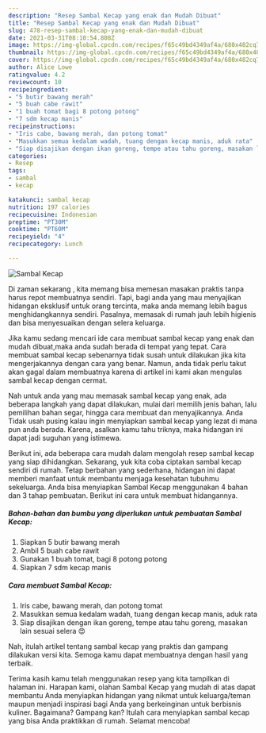 ```yaml
---
description: "Resep Sambal Kecap yang enak dan Mudah Dibuat"
title: "Resep Sambal Kecap yang enak dan Mudah Dibuat"
slug: 478-resep-sambal-kecap-yang-enak-dan-mudah-dibuat
date: 2021-03-31T08:10:54.808Z
image: https://img-global.cpcdn.com/recipes/f65c49bd4349af4a/680x482cq70/sambal-kecap-foto-resep-utama.jpg
thumbnail: https://img-global.cpcdn.com/recipes/f65c49bd4349af4a/680x482cq70/sambal-kecap-foto-resep-utama.jpg
cover: https://img-global.cpcdn.com/recipes/f65c49bd4349af4a/680x482cq70/sambal-kecap-foto-resep-utama.jpg
author: Alice Lowe
ratingvalue: 4.2
reviewcount: 10
recipeingredient:
- "5 butir bawang merah"
- "5 buah cabe rawit"
- "1 buah tomat bagi 8 potong potong"
- "7 sdm kecap manis"
recipeinstructions:
- "Iris cabe, bawang merah, dan potong tomat"
- "Masukkan semua kedalam wadah, tuang dengan kecap manis, aduk rata"
- "Siap disajikan dengan ikan goreng, tempe atau tahu goreng, masakan lain sesuai selera 😍"
categories:
- Resep
tags:
- sambal
- kecap

katakunci: sambal kecap 
nutrition: 197 calories
recipecuisine: Indonesian
preptime: "PT30M"
cooktime: "PT60M"
recipeyield: "4"
recipecategory: Lunch

---
```



![Sambal Kecap](https://img-global.cpcdn.com/recipes/f65c49bd4349af4a/680x482cq70/sambal-kecap-foto-resep-utama.jpg)

Di zaman  sekarang , kita memang bisa memesan masakan praktis tanpa harus repot membuatnya sendiri. Tapi, bagi anda yang mau menyajikan hidangan eksklusif untuk orang tercinta, maka anda memang lebih bagus menghidangkannya sendiri. Pasalnya, memasak di rumah jauh lebih higienis dan bisa menyesuaikan dengan selera keluarga.

Jika kamu sedang mencari ide cara membuat sambal kecap yang enak dan mudah dibuat,maka anda sudah berada di tempat yang tepat. Cara membuat sambal kecap  sebenarnya tidak susah untuk dilakukan jika kita mengerjakannya dengan cara yang benar. Namun, anda tidak perlu takut akan gagal dalam membuatnya 
karena di artikel ini kami akan mengulas sambal kecap dengan cermat.  



Nah untuk anda yang mau memasak sambal kecap yang enak, ada beberapa langkah yang dapat dilakukan, mulai dari memilih jenis bahan, lalu pemilihan bahan segar, hingga cara membuat dan menyajikannya. Anda Tidak usah pusing kalau ingin menyiapkan sambal kecap yang lezat di mana pun anda berada. Karena, asalkan kamu  tahu triknya, maka hidangan ini dapat jadi suguhan yang istimewa.

Berikut ini, ada beberapa cara mudah dalam mengolah resep sambal kecap yang siap dihidangkan. Sekarang, yuk kita coba ciptakan sambal kecap sendiri di rumah. Tetap berbahan yang sederhana, hidangan ini dapat memberi manfaat untuk membantu menjaga kesehatan tubuhmu sekeluarga. Anda bisa menyiapkan Sambal Kecap menggunakan 4 bahan dan 3 tahap pembuatan. Berikut ini cara untuk membuat hidangannya.

<!--inarticleads1-->

##### Bahan-bahan dan bumbu yang diperlukan untuk pembuatan Sambal Kecap:

1. Siapkan 5 butir bawang merah
1. Ambil 5 buah cabe rawit
1. Gunakan 1 buah tomat, bagi 8 potong potong
1. Siapkan 7 sdm kecap manis




<!--inarticleads2-->

##### Cara membuat Sambal Kecap:

1. Iris cabe, bawang merah, dan potong tomat
1. Masukkan semua kedalam wadah, tuang dengan kecap manis, aduk rata
1. Siap disajikan dengan ikan goreng, tempe atau tahu goreng, masakan lain sesuai selera 😍




Nah, itulah artikel tentang  sambal kecap  yang praktis dan gampang dilakukan versi kita. Semoga kamu dapat membuatnya dengan hasil yang terbaik. 

Terima kasih kamu telah menggunakan resep yang kita tampilkan di halaman ini. Harapan kami, olahan  Sambal Kecap yang mudah di atas dapat membantu Anda menyiapkan hidangan yang nikmat untuk keluarga/teman maupun menjadi inspirasi bagi Anda yang berkeinginan untuk berbisnis kuliner. Bagaimana? Gampang kan? Itulah cara menyiapkan sambal kecap yang bisa Anda praktikkan di rumah. Selamat mencoba!

